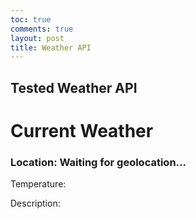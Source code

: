 ```yaml
---
toc: true
comments: true
layout: post
title: Weather API
---
```

## Tested Weather API
<!DOCTYPE html>
<html>
<head>
    <link rel="stylesheet" type="text/css" href="styles.css">
</head>
<body>
    <div class="weather-container">
        <h1>Current Weather</h1>
        <h3 id="location">Location: Waiting for geolocation...</h3>
        <p id="temperature">Temperature: </p>
        <p id="description">Description: </p>
    </div>
    <script src="script.js"></script>
</body>
</html>
<script>
// script.js
const locationElement = document.getElementById("location");
const temperatureElement = document.getElementById("temperature");
const descriptionElement = document.getElementById("description");
document.addEventListener("DOMContentLoaded", () => {
    if ("geolocation" in navigator) {
        navigator.geolocation.getCurrentPosition(function (position) {
            const lat = 33.01479454987898;
            const lon = -117.12140255005595;
            const apiKey = '777d2b06a33946bf47eba273e42a3b7e';
            const apiUrl = `https://api.openweathermap.org/data/2.5/weather?lat=${lat}&lon=${lon}&appid=${apiKey}&units=metric`;
            fetch(apiUrl)
                .then((response) => {
                    if (!response.ok) {
                        throw new Error("Network response was not ok");
                    }
                    return response.json();
                })
                .then((data) => {
                    const location = data.name;
                    const temperature = data.main.temp;
                    const description = data.weather[0].description;
                    locationElement.textContent = `Location: ${location}`;
                    temperatureElement.textContent = `Temperature: ${temperature}°C`;
                    descriptionElement.textContent = `Description: ${description}`;
                })
                .catch((error) => {
                    console.error("Error fetching weather data: ", error);
                    locationElement.textContent = "Unable to fetch location data";
                    temperatureElement.textContent = "Unable to fetch temperature data";
                    descriptionElement.textContent = "Unable to fetch description data";
                });
        }, function (error) {
            console.error("Error getting geolocation: " + error.message);
            locationElement.textContent = "Geolocation error: " + error.message;
        });
    } else {
        console.error("Geolocation is not available in this browser.");
        locationElement.textContent = "Geolocation not available";
    }
});
</script>